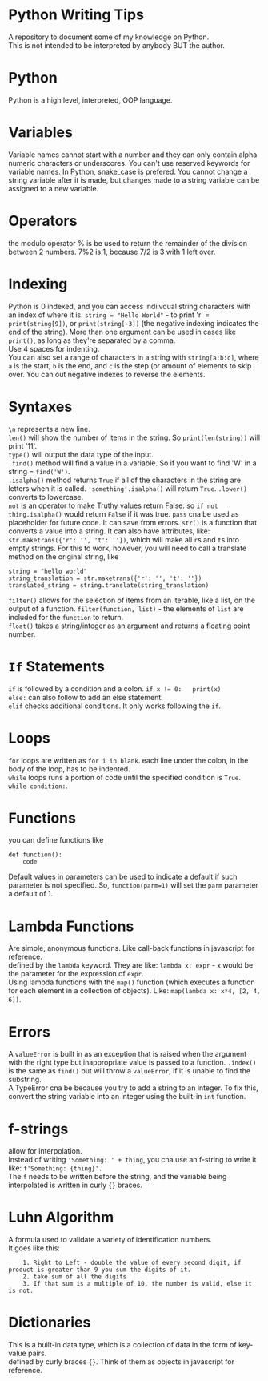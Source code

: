 # Python Writing Tips
A repository to document some of my knowledge on Python.  
This is not intended to be interpreted by anybody BUT the author.  

# Python
Python is a high level, interpreted, OOP language. 

# Variables 
Variable names cannot start with a number and they can only contain alpha numeric characters or underscores. You can't use reserved keywords for variable names. In Python, snake_case is prefered. 
You cannot change a string variable after it is made, but changes made to a string variable can be assigned to a new variable. 

# Operators
the modulo operator % is be used to return the remainder of the division between 2 numbers. 7%2 is 1, because 7/2 is 3 with 1 left over. 

# Indexing
Python is 0 indexed, and you can access indiivdual string characters with an index of where it is. ```string = "Hello World"``` - to print 'r' = ```print(string[9])```, or ```print(string[-3])``` (the negative indexing indicates the end of the string). More than one argument can be used in cases like ```print()```, as long as they're separated by a comma.    
Use 4 spaces for indenting.  
You can also set a range of characters in a string with ```string[a:b:c]```, where ```a``` is the start, ```b``` is the end, and ```c``` is the step (or amount of elements to skip over. You can out negative indexes to reverse the elements.

# Syntaxes
```\n``` represents a new line.  
```len()``` will show the number of items in the string. So ```print(len(string))``` will print '11'.    
```type()``` will output the data type of the input.   
```.find()``` method will find a value in a variable. So if you want to find 'W' in a string = ```find('W')```.  
```.isalpha()``` method returns ```True``` if all of the characters in the string are letters when it is called. ```'something'.isalpha()``` will return ```True```.
```.lower()``` converts to lowercase.  
```not``` is an operator to make Truthy values return False. so ```if not thing.isalpha()``` would return ```False``` if it was true.
```pass``` cna be used as placeholder for future code. It can save from errors. 
```str()``` is a function that converts a value into a string. It can also have attributes, like: ```str.maketrans({'r': '', 't': ''})```, which will make all ```r```s and ```t```s into empty strings. For this to work, however, you will need to call a translate method on the original string, like 
```  
string = "hello world"
string_translation = str.maketrans({'r': '', 't': ''})
translated_string = string.translate(string_translation)
```  
```filter()``` allows for the selection of items from an iterable, like a list, on the output of a function. ```filter(function, list)``` - the elements of ```list``` are included for the ```function``` to return.  
```float()``` takes a string/integer as an argument and returns a floating point number. 
# ```If``` Statements 
```if``` is followed by a condition and a colon. ```if x != 0:  
    print(x)```  
    ```else:``` can also follow to add an else statement.   
```elif``` checks additional conditions. It only works following the ```if```. 


# Loops
```for``` loops are written as ```for i in blank```. each line under the colon, in the body of the loop, has to be indented.  
```while``` loops runs a portion of code until the specified condition is ```True```. ```while condition:```. 

# Functions 
you can define functions like 
```
def function():
    code
```
Default values in parameters can be used to indicate a default if such parameter is not specified. So, ```function(parm=1)``` will set the ```parm``` parameter a default of 1.

# Lambda Functions
Are simple, anonymous functions. Like call-back functions in javascript for reference.   
defined by the ```lambda``` keyword. They are like: ```lambda x: expr``` - ```x``` would be the parameter for the expression of ```expr```.   
Using lambda functions with the ```map()``` function (which executes a function for each element in a collection of objects). Like: ```map(lambda x: x*4, [2, 4, 6])```.

# Errors 
A ```valueError``` is built in as an exception that is raised when the argument with the right type but inappropriate value is passed to a function. ```.index()``` is the same as ```find()``` but will throw a ```valueError```, if it is unable to find the substring.   
A TypeError cna be because you try to add a string to an integer. To fix this, convert the string variable into an integer using the built-in ```int``` function.  

# f-strings
allow for interpolation.  
Instead of writing ```'Something: ' + thing```, you cna use an f-string to write it like: ```f'Something: {thing}'.```  
The ```f``` needs to be written before the string, and the variable being interpolated is written in curly ```{}``` braces.  
# Luhn Algorithm
A formula used to validate a variety of identification numbers.    
It goes like this: 
```
    1. Right to Left - double the value of every second digit, if product is greater than 9 you sum the digits of it.  
    2. take sum of all the digits
    3. If that sum is a multiple of 10, the number is valid, else it is not.
```
# Dictionaries
This is a built-in data type, which is a collection of data in the form of key-value pairs.   
defined by curly braces ```{}```. Think of them as objects in javascript for reference.


